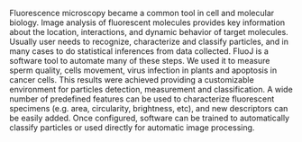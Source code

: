 Fluorescence microscopy became a common tool in cell and molecular biology. Image analysis of fluorescent molecules provides key information about
the location, interactions, and dynamic behavior of target molecules. Usually user needs to recognize, characterize and classify particles, and in many cases to do statistical inferences from
data collected. 
FluoJ is a software tool to automate many of these steps. We used it to measure sperm quality, cells movement, virus infection in plants and apoptosis in cancer cells. This results were achieved
providing a customizable environment for particles detection, measurement and classification.
A wide number of predefined features can be used to characterize fluorescent specimens (e.g. area, circularity, brightness, etc), and new descriptors can be easily added. Once configured, 
software can be trained to automatically classify particles or used directly for automatic image processing.

